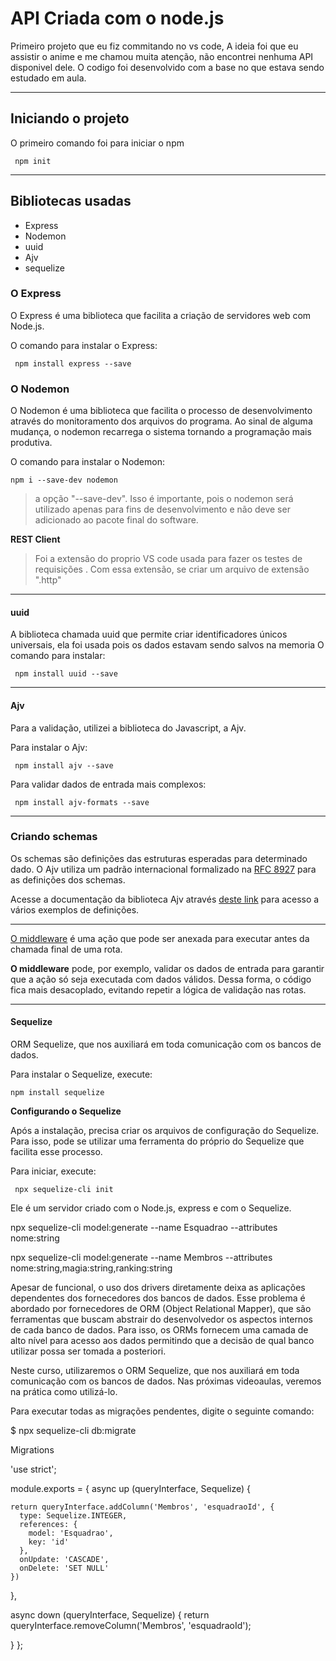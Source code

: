 # API Criada com o node.js
 
Primeiro projeto que eu fiz commitando no vs code, A ideia foi que eu assistir o anime e me chamou muita atenção, não encontrei nenhuma API disponivel dele.
O codigo foi desenvolvido com a base no que estava sendo estudado em aula.
 
---
## Iniciando o projeto
 
O primeiro comando foi para iniciar o npm
 
     npm init
 
---
 
## Bibliotecas usadas
 - Express
 - Nodemon
 - uuid
 - Ajv
 - sequelize
 
### O Express
O Express é uma biblioteca que facilita a criação de servidores web com Node.js.
 
O comando para instalar o Express:
 
     npm install express --save
 
 
### O Nodemon
O Nodemon é uma biblioteca que facilita o processo de desenvolvimento através do monitoramento dos arquivos do programa. Ao sinal de alguma mudança, o nodemon recarrega o sistema tornando a programação mais produtiva.
 
O comando para instalar o Nodemon:
 
    npm i --save-dev nodemon
 
 
> a opção "--save-dev". Isso é importante, pois o nodemon será utilizado apenas para fins de desenvolvimento e não deve ser adicionado ao pacote final do software.
 
**REST Client**
>Foi a extensão do proprio VS code usada para fazer os testes de requisições .  Com essa extensão, se criar um arquivo de extensão ".http"
 
---
#### uuid
A biblioteca chamada uuid que permite criar identificadores únicos universais, ela foi usada pois os dados estavam sendo salvos na memoria
O comando para instalar:
 
```
 npm install uuid --save
```
 
---
#### Ajv
Para a validação, utilizei a biblioteca do Javascript, a Ajv.
 
Para instalar o Ajv:
```
 npm install ajv --save
```
Para validar dados de entrada mais complexos:
```
 npm install ajv-formats --save
```
 
---
### Criando schemas
Os schemas são definições das estruturas esperadas para determinado dado. O Ajv utiliza um padrão internacional formalizado na [RFC 8927](https://datatracker.ietf.org/doc/rfc8927/) para as definições dos schemas.
 
Acesse a documentação da biblioteca Ajv através [deste link](https://ajv.js.org/guide/getting-started.html) para acesso a vários exemplos de definições.
 
---
 
[O middleware](https://expressjs.com/pt-br/guide/using-middleware.html) é uma ação que pode ser anexada para executar antes da chamada final de uma rota.
 
**O middleware** pode, por exemplo, validar os dados de entrada para garantir que a ação só seja executada com dados válidos. Dessa forma, o código fica mais desacoplado, evitando repetir a lógica de validação nas rotas.
 
---
#### Sequelize
 
ORM Sequelize, que nos auxiliará em toda comunicação com os bancos de dados.
 
 
Para instalar o Sequelize, execute:

```
npm install sequelize
```

**Configurando o Sequelize**
 
Após a instalação, precisa criar os arquivos de configuração do Sequelize. Para isso, pode se utilizar uma ferramenta do próprio do Sequelize que facilita esse processo.
 
Para iniciar, execute:

```
 npx sequelize-cli init
```
 
Ele é um servidor criado com o Node.js, express e com o Sequelize.
 
 
npx sequelize-cli model:generate --name Esquadrao --attributes nome:string

npx sequelize-cli model:generate --name Membros --attributes nome:string,magia:string,ranking:string

Apesar de funcional, o uso dos drivers diretamente deixa as aplicações dependentes dos fornecedores dos bancos de dados. Esse problema é abordado por fornecedores de ORM (Object Relational Mapper), que são ferramentas que buscam abstrair do desenvolvedor os aspectos internos de cada banco de dados. Para isso, os ORMs fornecem uma camada de alto nível para acesso aos dados permitindo que a decisão de qual banco utilizar possa ser tomada a posteriori.

Neste curso, utilizaremos o ORM Sequelize, que nos auxiliará em toda comunicação com os bancos de dados. Nas próximas videoaulas, veremos na prática como utilizá-lo.


Para executar todas as migrações pendentes, digite o seguinte comando:

$ npx sequelize-cli db:migrate

Migrations

'use strict';

module.exports = {
  async up (queryInterface, Sequelize) {
    
    return queryInterface.addColumn('Membros', 'esquadraoId', {
      type: Sequelize.INTEGER,
      references: {
        model: 'Esquadrao',
        key: 'id'
      },
      onUpdate: 'CASCADE',
      onDelete: 'SET NULL'
    })

  },

  async down (queryInterface, Sequelize) {
    return queryInterface.removeColumn('Membros', 'esquadraoId');
    
  }
};
